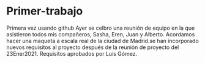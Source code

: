 # Primer-trabajo
Primera vez usando github
Ayer se celbro una reunión de equipo en la que asistieron todos mis compañeros, Sasha, Eren, Juan y Alberto. Acordamos hacer una maqueta a escala real de la ciudad de Madrid.se han
incorporado nuevos requisitos al proyecto después de la reunión de proyecto del
23Ener2021.
Requisitos aprobados por Luís Gómez. 
